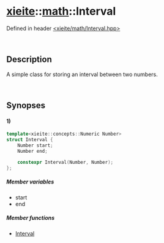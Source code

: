# [xieite](../xieite.md)\:\:[math](../math.md)\:\:Interval
Defined in header [<xieite/math/Interval.hpp>](../../include/xieite/math/Interval.hpp)

&nbsp;

## Description
A simple class for storing an interval between two numbers.

&nbsp;

## Synopses
#### 1)
```cpp
template<xieite::concepts::Numeric Number>
struct Interval {
    Number start;
    Number end;

    constexpr Interval(Number, Number);
};
```
##### Member variables
- start
- end
##### Member functions
- [Interval](./Interval/1/constructor.md)
